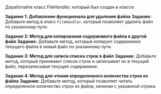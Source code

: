 Доработайте класс FileHandler, который был создан в классе.

**Задание 1: Добавление функционала для удаления файла**
**Задание:**
Добавьте метод в класс `FileHandler`, который позволяет удалить файл по указанному пути.

**Задание 2: Метод для копирования содержимого файла в другой файл**
**Задание:**
Добавьте метод, который копирует содержимое текущего файла в новый файл по указанному пути.

**Задание 3: Метод для записи списка строк в файл**
**Задание:**
Добавьте метод, который принимает список строк и записывает их в текущий файл, перезаписывая текущее содержимое.

**Задание 4: Метод для чтения определенного количества строк из файла**
**Задание:**
Добавьте метод, который позволяет читать определенное количество строк из файла, начиная с указанной строки.

